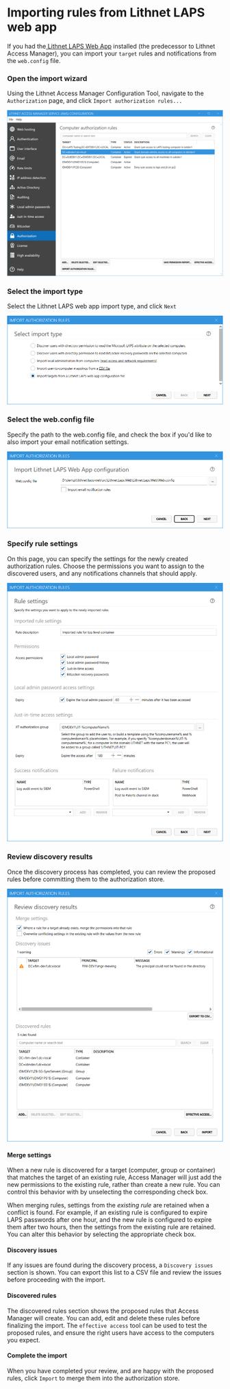 # Importing rules from Lithnet LAPS web app

If you had the[ Lithnet LAPS Web App](https://github.com/lithnet/laps-web) installed (the predecessor to Lithnet Access Manager), you can import your `target` rules and notifications from the `web.config` file.

### Open the import wizard

Using the Lithnet Access Manager Configuration Tool, navigate to the `Authorization` page, and click `Import authorization rules...`

![](../../.gitbook/assets/ui-page-authz.png)

### Select the import type

Select the Lithnet LAPS web app import type, and click `Next`

![](../../.gitbook/assets/ui-page-import-type-lapsweb.png)

### Select the web.config file

Specify the path to the web.config file, and check the box if you'd like to also import your email notification settings.

&#x20;

![](../../.gitbook/assets/ui-page-import-lapsweb.png)

### Specify rule settings

On this page, you can specify the settings for the newly created authorization rules. Choose the permissions you want to assign to the discovered users, and any notifications channels that should apply.

![](../../.gitbook/assets/ui-page-import-rulesettings.png)

### Review discovery results

Once the discovery process has completed, you can review the proposed rules before committing them to the authorization store.

![](../../.gitbook/assets/ui-page-import-results.png)

#### Merge settings

When a new rule is discovered for a target (computer, group or container) that matches the target of an existing rule, Access Manager will just add the new permissions to the existing rule, rather than create a new rule. You can control this behavior with by unselecting the corresponding check box.

When merging rules, settings from the _existing rule_ are retained when a conflict is found. For example, if an existing rule is configured to expire LAPS passwords after one hour, and the new rule is configured to expire them after two hours, then the settings from the existing rule are retained. You can alter this behavior by selecting the appropriate check box.

#### Discovery issues

If any issues are found during the discovery process, a `Discovery issues` section is shown. You can export this list to a CSV file and review the issues before proceeding with the import.

#### Discovered rules

The discovered rules section shows the proposed rules that Access Manager will create. You can add, edit and delete these rules before finalizing the import. The `effective access` tool can be used to test the proposed rules, and ensure the right users have access to the computers you expect.

#### Complete the import

When you have completed your review, and are happy with the proposed rules, click `Import` to merge them into the authorization store.
